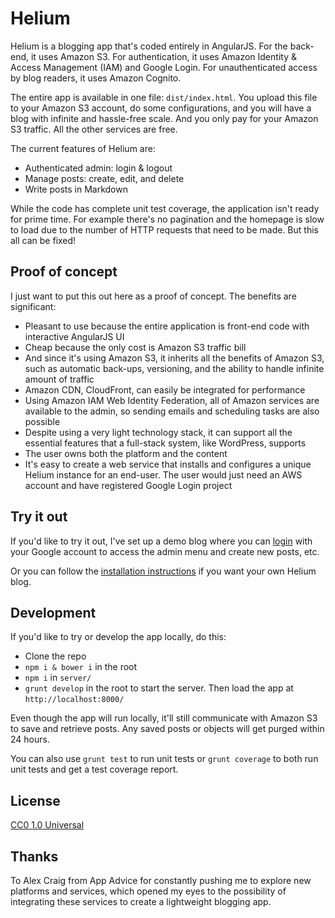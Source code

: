 # Helium

Helium is a blogging app that's coded entirely in AngularJS. For the back-end, it uses Amazon S3. For authentication, it uses Amazon Identity & Access Management (IAM) and Google Login. For unauthenticated access by blog readers, it uses Amazon Cognito.

The entire app is available in one file: `dist/index.html`. You upload this file to your Amazon S3 account, do some configurations, and you will have a blog with infinite and hassle-free scale. And you only pay for your Amazon S3 traffic. All the other services are free.

The current features of Helium are:

* Authenticated admin: login & logout
* Manage posts: create, edit, and delete
* Write posts in Markdown

While the code has complete unit test coverage, the application isn't ready for prime time. For example there's no pagination and the homepage is slow to load due to the number of HTTP requests that need to be made. But this all can be fixed! 

## Proof of concept

I just want to put this out here as a proof of concept. The benefits are significant:

* Pleasant to use because the entire application is front-end code with interactive AngularJS UI
* Cheap because the only cost is Amazon S3 traffic bill
* And since it's using Amazon S3, it inherits all the benefits of Amazon S3, such as automatic back-ups, versioning, and the ability to handle infinite amount of traffic
* Amazon CDN, CloudFront, can easily be integrated for performance
* Using Amazon IAM Web Identity Federation, all of Amazon services are available to the admin, so sending emails and scheduling tasks are also possible
* Despite using a very light technology stack, it can support all the essential features that a full-stack system, like WordPress, supports
* The user owns both the platform and the content
* It's easy to create a web service that installs and configures a unique Helium instance for an end-user. The user would just need an AWS account and have registered Google Login project 

## Try it out

If you'd like to try it out, I've set up a demo blog where you can [login](http://helium-dev.s3-website-us-east-1.amazonaws.com/#!/login) with your Google account to access the admin menu and create new posts, etc.

Or you can follow the [installation instructions](https://github.com/msafi/helium/wiki/Installation) if you want your own Helium blog.

## Development

If you'd like to try or develop the app locally, do this:

* Clone the repo
* `npm i & bower i` in the root
* `npm i` in `server/`
* `grunt develop` in the root to start the server. Then load the app at `http://localhost:8000/`

Even though the app will run locally, it'll still communicate with Amazon S3 to save and retrieve posts. Any saved posts or objects will get purged within 24 hours.

You can also use `grunt test` to run unit tests or `grunt coverage` to both run unit tests and get a test coverage report.

## License

[CC0 1.0 Universal](http://creativecommons.org/publicdomain/zero/1.0/)

## Thanks

To Alex Craig from App Advice for constantly pushing me to explore new platforms and services, which opened my eyes to the possibility of integrating these services to create a lightweight blogging app.